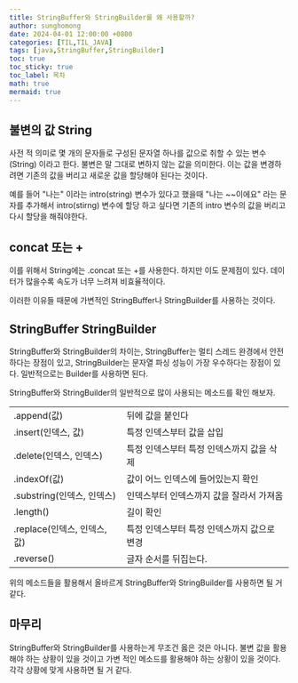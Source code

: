 ```yaml
---
title: StringBuffer와 StringBuilder를 왜 사용할까?
author: sunghomong
date: 2024-04-01 12:00:00 +0800
categories: [TIL,TIL_JAVA]
tags: [java,StringBuffer,StringBuilder]
toc: true
toc_sticky: true
toc_label: 목차
math: true
mermaid: true
---
```


## 불변의 값 String

사전 적 의미로 몇 개의 문자들로 구성된 문자열 하나를 값으로 취할 수 있는 변수(String) 이라고 한다.
불변은 말 그대로 변하지 않는 값을 의미한다. 이는 값을 변경하려면 기존의 값을 버리고 새로운 값을 할당해야 된다는 것이다.

예를 들어 "나는" 이라는 intro(string) 변수가 있다고 했을때 "나는 ~~이에요" 라는 문자를 추가해서 intro(stirng) 변수에 할당 하고 싶다면 기존의 intro 변수의 값을 버리고 다시 할당을 해줘야한다.

## concat 또는 +

이를 위해서 String에는 .concat 또는 +를 사용한다. 하지만 이도 문제점이 있다. 데이터가 많을수록 속도가 너무 느려져 비효율적이다.

이러한 이유들 때문에 가변적인 StringBuffer나 StringBuilder를 사용하는 것이다.

## StringBuffer StringBuilder

StringBuffer와 StringBuilder의 차이는, StringBuffer는 멀티 스레드 완경에서 안전하다는 장점이 있고, StringBuilder는 문자열 파싱 성능이 가장 우수하다는 장점이 있다. 일반적으로는 Builder를 사용하면 된다.

StringBuffer와 StringBuilder의 일반적으로 많이 사용되는 메소드를 확인 해보자.

|||
|:--|:--|
|.append(값)|뒤에 값을 붙인다|
|.insert(인덱스, 값)|특정 인덱스부터 값을 삽입|
|.delete(인덱스, 인덱스)|특정 인덱스부터 특정 인덱스까지 값을 삭제|
|.indexOf(값)|값이 어느 인덱스에 들어있는지 확인|
|.substring(인덱스, 인덱스)|인덱스부터 인덱스까지 값을 잘라서 가져옴|
|.length()|길이 확인|
|.replace(인덱스, 인덱스, 값)|특정 인덱스부터 특정 인덱스까지 값으로 변경|
|.reverse()|글자 순서를 뒤집는다.|

위의 메소드들을 활용해서 올바르게 StringBuffer와 StringBuilder를 사용하면 될 거 같다.

## 마무리

StringBuffer와 StringBuilder를 사용하는게 무조건 옳은 것은 아니다. 불변 값을 활용해야 하는 상황이 있을 것이고 가변 적인 메소드를 활용해야 하는 상황이 있을 것이다. 각각 상황에 맞게 사용하면 될 거 같다.

